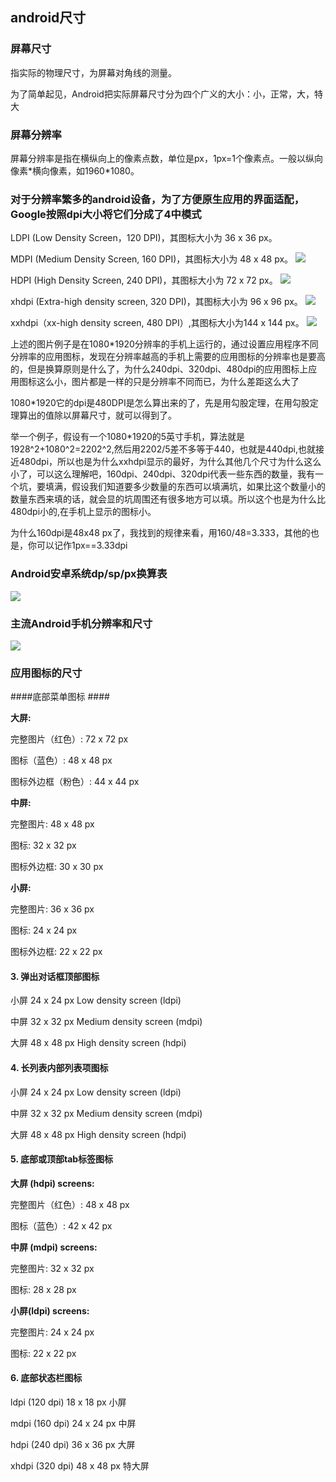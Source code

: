 
## android尺寸 ##

### 屏幕尺寸 ###

指实际的物理尺寸，为屏幕对角线的测量。

为了简单起见，Android把实际屏幕尺寸分为四个广义的大小：小，正常，大，特大

### 屏幕分辨率

屏幕分辨率是指在横纵向上的像素点数，单位是px，1px=1个像素点。一般以纵向像素*横向像素，如1960\*1080。 

### 对于分辨率繁多的android设备，为了方便原生应用的界面适配，Google按照dpi大小将它们分成了4中模式 ###

LDPI (Low Density Screen，120 DPI)，其图标大小为 36 x 36 px。



MDPI (Medium Density Screen, 160 DPI)，其图标大小为 48 x 48 px。
![](http://i.imgur.com/9Sbf0st.png)


HDPI (High Density Screen, 240 DPI)，其图标大小为 72 x 72 px。
![](http://i.imgur.com/hihd5gk.png)


xhdpi (Extra-high density screen, 320 DPI)，其图标大小为 96 x 96 px。
![](http://i.imgur.com/n8f8bHD.png)


xxhdpi（xx-high density screen, 480 DPI）,其图标大小为144 x 144 px。
![](http://i.imgur.com/86EbC69.png)


上述的图片例子是在1080\*1920分辨率的手机上运行的，通过设置应用程序不同分辨率的应用图标，发现在分辨率越高的手机上需要的应用图标的分辨率也是要高的，但是换算原则是什么了，为什么240dpi、320dpi、480dpi的应用图标上应用图标这么小，图片都是一样的只是分辨率不同而已，为什么差距这么大了

1080\*1920它的dpi是480DPI是怎么算出来的了，先是用勾股定理，在用勾股定理算出的值除以屏幕尺寸，就可以得到了。

举一个例子，假设有一个1080\*1920的5英寸手机，算法就是 1928^2+1080^2=2202^2,然后用2202/5差不多等于440，也就是440dpi,也就接近480dpi，所以也是为什么xxhdpi显示的最好，为什么其他几个尺寸为什么这么小了，可以这么理解吧，160dpi、240dpi、320dpi代表一些东西的数量，我有一个坑，要填满，假设我们知道要多少数量的东西可以填满坑，如果比这个数量小的数量东西来填的话，就会显的坑周围还有很多地方可以填。所以这个也是为什么比480dpi小的,在手机上显示的图标小。

为什么160dpi是48x48 px了，我找到的规律来看，用160/48=3.333，其他的也是，你可以记作1px==3.33dpi



### Android安卓系统dp/sp/px换算表 ###

![](http://i.imgur.com/lIqo9sZ.png)

### 主流Android手机分辨率和尺寸 ###

![](http://i.imgur.com/VOEzhoC.png)

### 应用图标的尺寸 ###

####底部菜单图标 ####

**大屏:**

完整图片（红色）: 72 x 72 px

图标（蓝色）: 48 x 48 px

图标外边框（粉色）: 44 x 44 px

**中屏:**

完整图片: 48 x 48 px

图标: 32 x 32 px

图标外边框: 30 x 30 px

**小屏:**

完整图片: 36 x 36 px

图标: 24 x 24 px

图标外边框: 22 x 22 px

#### 3. 弹出对话框顶部图标 ####

小屏 24 x 24 px Low density screen (ldpi)

中屏 32 x 32 px Medium density screen (mdpi)

大屏 48 x 48 px High density screen (hdpi)

#### 4. 长列表内部列表项图标 ####

小屏 24 x 24 px Low density screen (ldpi)

中屏 32 x 32 px Medium density screen (mdpi)

大屏 48 x 48 px High density screen (hdpi)

#### 5. 底部或顶部tab标签图标 ####

**大屏 (hdpi) screens:**

完整图片（红色）: 48 x 48 px

图标（蓝色）: 42 x 42 px

**中屏 (mdpi) screens:**

完整图片: 32 x 32 px

图标: 28 x 28 px

**小屏(ldpi) screens:**

完整图片: 24 x 24 px

图标: 22 x 22 px
 

#### 6. 底部状态栏图标 ####

ldpi (120 dpi) 18 x 18 px 小屏

mdpi (160 dpi) 24 x 24 px 中屏

hdpi (240 dpi) 36 x 36 px 大屏

xhdpi (320 dpi) 48 x 48 px 特大屏



